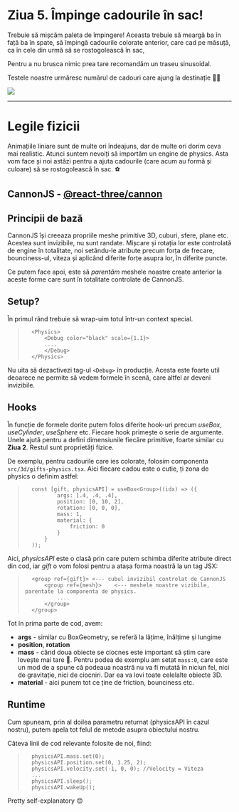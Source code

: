 # Ziua 5. Împinge cadourile în sac!

Trebuie să mișcăm paleta de împingere! Aceasta trebuie să meargă ba în față ba în spate, să împingă cadourile colorate anterior, care cad pe măsuță, ca în cele din urmă să se rostogolească în sac,

Pentru a nu brusca nimic prea tare recomandăm un traseu sinusoidal.

Testele noastre urmăresc numărul de cadouri care ajung la destinație 🧑‍🔧

![](https://vr-projects-eu.s3.eu-central-1.amazonaws.com/front-end-ro/c5-cerinta.png)

---

# Legile fizicii

Animațiile liniare sunt de multe ori îndeajuns, dar de multe ori dorim ceva mai realistic. Atunci suntem nevoiți să importăm un engine de physics. Asta vom face și noi astăzi pentru a ajuta cadourile (care acum au formă și culoare) să se rostogolească în sac. ⚽


## CannonJS - [@react-three/cannon](https://github.com/pmndrs/use-cannon/tree/master/packages/react-three-cannon#readme)

## Principii de bază
CannonJS își creeaza propriile meshe primitive 3D, cuburi, sfere, plane etc. Acestea sunt invizibile, nu sunt randate. Mișcare și rotația lor este controlată de engine în totalitate, noi setându-le atribute precum forța de frecare, bounciness-ul, viteza și aplicând diferite forțe asupra lor, în diferite puncte.

Ce putem face apoi, este să *parentăm* meshele noastre create anterior la aceste forme care sunt în totalitate controlate de CannonJS.

## Setup?

În primul rând trebuie să wrap-uim totul într-un context special.

>       <Physics>
>           <Debug color="black" scale={1.1}>
>           ....
>           </Debug>
>       </Physics>

Nu uita să dezactivezi tag-ul `<Debug>` în producție. Acesta este foarte util deoarece ne permite să vedem formele în scenă, care altfel ar deveni invizibile.

## Hooks
În funcție de formele dorite putem folos diferite hook-uri precum *useBox*, *useCylinder*, *useSphere* etc. Fiecare hook primește o serie de argumente. Unele ajută pentru a defini dimensiunile fiecăre primitive, foarte similar cu **Ziua 2**. Restul sunt proprietăți fizice.

De exemplu, pentru cadourile care ies colorate, folosim componenta `src/3d/gifts-physics.tsx`. Aici fiecare cadou este o cutie, ți zona de physics o definim astfel:

>       const [gift, physicsAPI] = useBox<Group>((idx) => ({
>               args: [.4, .4, .4],
>               position: [0, 10, 2],
>               rotation: [0, 0, 0],
>               mass: 1,
>               material: {
>                   friction: 0
>               }
>           }
>       ));

Aici, *physicsAPI* este o clasă prin care putem schimba diferite atribute direct din cod, iar *gift* o vom folosi pentru a atașa forma noastră la un tag JSX:


>       <group ref={gift}> <--- cubul invizibil controlat de CannonJS
>           <group ref={mesh}>    <--- meshele noastre vizibile, parentate la componenta de physics.
>               ....
>           </group>
>       </group>

Tot în prima parte de cod, avem:
- **args** - similar cu BoxGeometry, se referă la lățime, înălțime și lungime
- **position**, **rotation**
- **mass** - când doua obiecte se ciocnes este important să știm care lovește mai tare 🧨. Pentru podea de exemplu am setat `mass:0`, care este un mod de a spune că podeaua noastră nu va fi mutată în niciun fel, nici de gravitație, nici de ciocniri. Dar ea va lovi toate celelalte obiecte 3D.
- **material** - aici punem tot ce ține de friction, bounciness etc.

## Runtime
Cum spuneam, prin al doilea parametru returnat (physicsAPI în cazul nostru), putem apela tot felul de metode asupra obiectului nostru.

Câteva linii de cod relevante folosite de noi, fiind:
>       physicsAPI.mass.set(0);
>       physicsAPI.position.set(0, 1.25, 2);
>       physicsAPI.velocity.set(-1, 0, 0); //Velocity = Viteza
>       ...
>       physicsAPI.sleep();
>       physicsAPI.wakeUp();

Pretty self-explanatory 😊